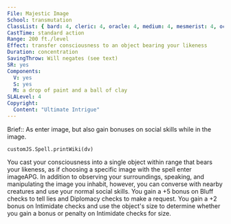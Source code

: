```yaml
---
File: Majestic Image
School: transmutation
ClassList: { bard: 4, cleric: 4, oracle: 4, medium: 4, mesmerist: 4, occultist: 4, sorcerer: 4, wizard: 4, spiritualist: 4 }
CastTime: standard action
Range: 200 ft./level
Effect: transfer consciousness to an object bearing your likeness
Duration: concentration
SavingThrow: Will negates (see text)
SR: yes
Components:
  V: yes
  S: yes
  M: a drop of paint and a ball of clay
SLALevel: 4
Copyright:
  Content: "Ultimate Intrigue"
---
```

Brief:: As enter image, but also gain bonuses on social skills while in the image.

```dataviewjs
customJS.Spell.printWiki(dv)
```

You cast your consciousness into a single object within range that bears your likeness, as if choosing a specific image with the spell enter imageAPG. In addition to observing your surroundings, speaking, and manipulating the image you inhabit, however, you can converse with nearby creatures and use your normal social skills.  You gain a +5 bonus on Bluff checks to tell lies and Diplomacy checks to make a request. You gain a +2 bonus on Intimidate checks and use the object's size to determine whether you gain a bonus or penalty on Intimidate checks for size.
